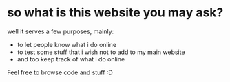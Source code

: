 # so what is this website you may ask?
well it serves a few purposes, mainly: 
- to let people know what i do online
- to test some stuff that i wish not to add to my main website
- and too keep track of what i do online

Feel free to browse code and stuff :D